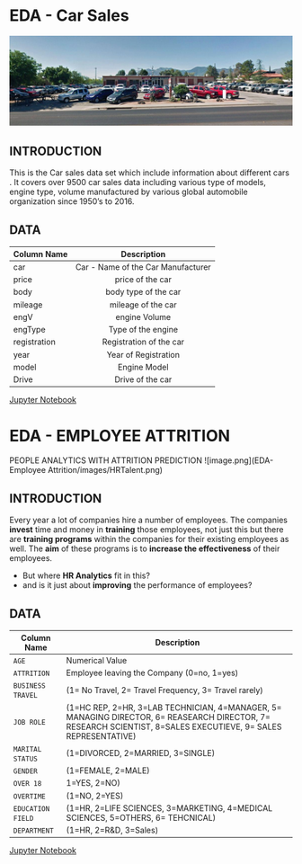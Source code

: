 # EDA - Car Sales
![carsales.jpg](EDA-CarSales/image/carsales.jpg)

## INTRODUCTION
This is the Car sales data set which include information about different cars . It covers over 9500 car sales data including various type of models, engine type, volume  manufactured by various global automobile organization since 1950’s to 2016.

## DATA
| Column Name           |      Description                        |
| --------------------- |:---------------------------------------:|
| car                   |  Car - Name of the Car Manufacturer     |
| price                 |  price of the car                       |
| body                  |  body type of the car                   |
| mileage               |  mileage of the car                     |
| engV                  |  engine Volume                          |
| engType               |  Type of the engine                     |
| registration          |  Registration of the car                |
| year                  |  Year of Registration                   |
| model                 |  Engine Model                           |
| Drive                 |  Drive of the car                       |



[Jupyter Notebook](https://github.com/madhus31/Projects/blob/master/EDA-CarSales/project%20-EDA%20of%20Car%20Sales.ipynb)

 
# EDA - EMPLOYEE ATTRITION
PEOPLE ANALYTICS WITH ATTRITION PREDICTION
![image.png](EDA-Employee Attrition/images/HRTalent.png)

## INTRODUCTION
Every year a lot of companies hire a number of employees. The companies __invest__ time and money in __training__ those employees, not just this but there are __training programs__ within the companies for their existing employees as well. The __aim__ of these programs is to __increase the effectiveness__ of their employees. 
- But where __HR Analytics__ fit in this? 
- and is it just about __improving__ the performance of employees?

## DATA
| Column Name | Description |
| --- | --- |
| `AGE` | Numerical Value |
| `ATTRITION` | Employee leaving the Company (0=no, 1=yes) |
| `BUSINESS TRAVEL`| (1= No Travel, 2= Travel Frequency, 3= Travel rarely)|
| `JOB ROLE` | (1=HC REP, 2=HR, 3=LAB TECHNICIAN, 4=MANAGER, 5= MANAGING DIRECTOR, 6= REASEARCH DIRECTOR, 7= RESEARCH SCIENTIST, 8=SALES EXECUTIEVE, 9= SALES REPRESENTATIVE) |
| `MARITAL STATUS` | (1=DIVORCED, 2=MARRIED, 3=SINGLE) |
| `GENDER` | (1=FEMALE, 2=MALE) |
| `OVER 18` | 1=YES, 2=NO) |
| `OVERTIME` | (1=NO, 2=YES) |
| `EDUCATION FIELD` | (1=HR, 2=LIFE SCIENCES, 3=MARKETING, 4=MEDICAL SCIENCES, 5=OTHERS, 6= TEHCNICAL) |
| `DEPARTMENT` | (1=HR, 2=R&D, 3=Sales) 

[Jupyter Notebook](./HR_Analytics.ipynb)
